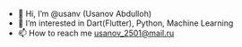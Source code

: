 - 👋 Hi, I’m @usanv (Usanov Abdulloh)
- 👀 I’m interested in Dart(Flutter), Python, Machine Learning
- 📫 How to reach me usanov_2501@mail.ru

<!---
usanv/usanv is a ✨ special ✨ repository because its `README.md` (this file) appears on your GitHub profile.
You can click the Preview link to take a look at your changes.
--->
